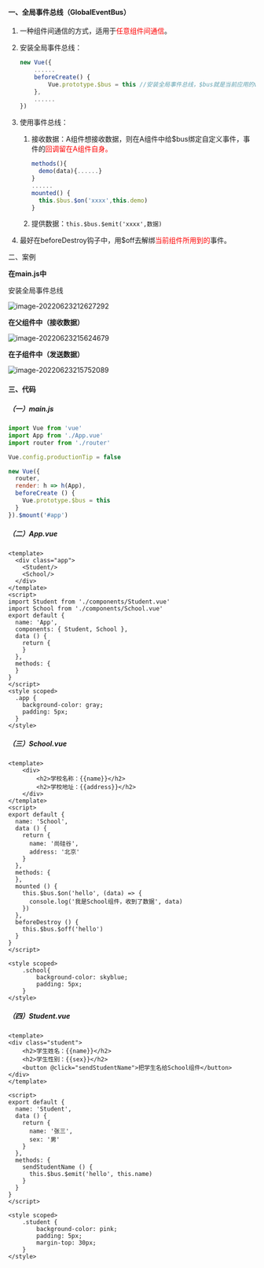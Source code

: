 #### 一、全局事件总线（GlobalEventBus）

1. 一种组件间通信的方式，适用于<span style="color:red">任意组件间通信</span>。

2. 安装全局事件总线：
   
   ```js
   new Vue({
       ......
       beforeCreate() {
           Vue.prototype.$bus = this //安装全局事件总线，$bus就是当前应用的vm
       },
       ......
   }) 
   ```

3. 使用事件总线：
   
   1. 接收数据：A组件想接收数据，则在A组件中给$bus绑定自定义事件，事件的<span style="color:red">回调留在A组件自身。</span>
      
      ```js
      methods(){
        demo(data){......}
      }
      ......
      mounted() {
        this.$bus.$on('xxxx',this.demo)
      }
      ```
   
   2. 提供数据：```this.$bus.$emit('xxxx',数据)```

4. 最好在beforeDestroy钩子中，用$off去解绑<span style="color:red">当前组件所用到的</span>事件。

二、案例

**在main.js中**

安装全局事件总线

![image-20220623212627292](https://typora-bucket21.oss-cn-guangzhou.aliyuncs.com/note_images/image-20220623212627292.png)

**在父组件中（接收数据）**

![image-20220623215624679](https://typora-bucket21.oss-cn-guangzhou.aliyuncs.com/note_images/image-20220623215624679.png)

**在子组件中（发送数据）**

![image-20220623215752089](https://typora-bucket21.oss-cn-guangzhou.aliyuncs.com/note_images/image-20220623215752089.png)

#### 三、代码

##### （一）main.js

```js
import Vue from 'vue'
import App from './App.vue'
import router from './router'

Vue.config.productionTip = false

new Vue({
  router,
  render: h => h(App),
  beforeCreate () {
    Vue.prototype.$bus = this
  }
}).$mount('#app')
```

##### （二）App.vue

```vue
<template>
  <div class="app">
    <Student/>
    <School/>
  </div>
</template>
<script>
import Student from './components/Student.vue'
import School from './components/School.vue'
export default {
  name: 'App',
  components: { Student, School },
  data () {
    return {
    }
  },
  methods: {
  }
}
</script>
<style scoped>
  .app {
    background-color: gray;
    padding: 5px;
  }
</style>
```

##### （三）School.vue

```vue
<template>
    <div>
        <h2>学校名称：{{name}}</h2>
        <h2>学校地址：{{address}}</h2>
    </div>
</template>
<script>
export default {
  name: 'School',
  data () {
    return {
      name: '尚硅谷',
      address: '北京'
    }
  },
  methods: {
  },
  mounted () {
    this.$bus.$on('hello', (data) => {
      console.log('我是School组件，收到了数据', data)
    })
  },
  beforeDestroy () {
    this.$bus.$off('hello')
  }
}
</script>

<style scoped>
    .school{
        background-color: skyblue;
        padding: 5px;
    }
</style>
```

##### （四）Student.vue

```vue
<template>
<div class="student">
    <h2>学生姓名：{{name}}</h2>
    <h2>学生性别：{{sex}}</h2>
    <button @click="sendStudentName">把学生名给School组件</button>
</div>
</template>

<script>
export default {
  name: 'Student',
  data () {
    return {
      name: '张三',
      sex: '男'
    }
  },
  methods: {
    sendStudentName () {
      this.$bus.$emit('hello', this.name)
    }
  }
}
</script>

<style scoped>
    .student {
        background-color: pink;
        padding: 5px;
        margin-top: 30px;
    }
</style>
```
